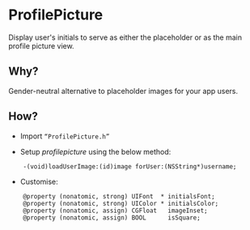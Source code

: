# ProfilePicture #

Display user's initials to serve as either the placeholder or as the main profile picture view.

## Why? ##

Gender-neutral alternative to placeholder images for your app users.

## How? ##

* Import  ``` “ProfilePicture.h”  ```

* Setup _profilepicture_ using the below method:
```
	-(void)loadUserImage:(id)image forUser:(NSString*)username;
```

* Customise:

```
	@property (nonatomic, strong) UIFont  * initialsFont;
	@property (nonatomic, strong) UIColor * initialsColor;
	@property (nonatomic, assign) CGFloat   imageInset;
	@property (nonatomic, assign) BOOL      isSquare;
```
